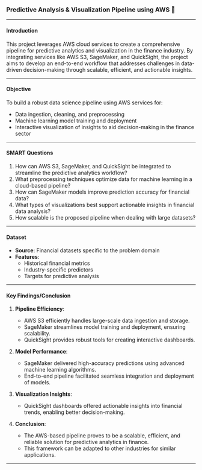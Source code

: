 ### Predictive Analysis & Visualization Pipeline using AWS 🚀

---

#### **Introduction**
This project leverages AWS cloud services to create a comprehensive pipeline for predictive analytics and visualization in the finance industry. By integrating services like AWS S3, SageMaker, and QuickSight, the project aims to develop an end-to-end workflow that addresses challenges in data-driven decision-making through scalable, efficient, and actionable insights.

---

#### **Objective**
To build a robust data science pipeline using AWS services for:
- Data ingestion, cleaning, and preprocessing
- Machine learning model training and deployment
- Interactive visualization of insights to aid decision-making in the finance sector

---

#### **SMART Questions**
1. How can AWS S3, SageMaker, and QuickSight be integrated to streamline the predictive analytics workflow?
2. What preprocessing techniques optimize data for machine learning in a cloud-based pipeline?
3. How can SageMaker models improve prediction accuracy for financial data?
4. What types of visualizations best support actionable insights in financial data analysis?
5. How scalable is the proposed pipeline when dealing with large datasets?

---

#### **Dataset**
- **Source**: Financial datasets specific to the problem domain
- **Features**:
  - Historical financial metrics
  - Industry-specific predictors
  - Targets for predictive analysis

---

#### **Key Findings/Conclusion**
1. **Pipeline Efficiency**:
   - AWS S3 efficiently handles large-scale data ingestion and storage.
   - SageMaker streamlines model training and deployment, ensuring scalability.
   - QuickSight provides robust tools for creating interactive dashboards.

2. **Model Performance**:
   - SageMaker delivered high-accuracy predictions using advanced machine learning algorithms.
   - End-to-end pipeline facilitated seamless integration and deployment of models.

3. **Visualization Insights**:
   - QuickSight dashboards offered actionable insights into financial trends, enabling better decision-making.

4. **Conclusion**:
   - The AWS-based pipeline proves to be a scalable, efficient, and reliable solution for predictive analytics in finance.
   - This framework can be adapted to other industries for similar applications.

--- 

